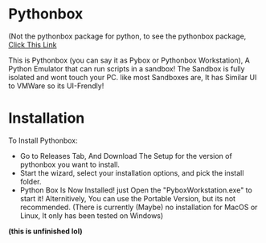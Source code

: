 # Pythonbox
(Not the pythonbox package for python, to see the pythonbox package, [Click This Link](https://pypi.org/project/python-box/)

This is Pythonbox (you can say it as Pybox or Pythonbox Workstation), A Python Emulator that can run scripts in a sandbox!
The Sandbox is fully isolated and wont touch your PC. like most Sandboxes are,
It has Similar UI to VMWare so its UI-Frendly!


# Installation
To Install Pythonbox:
- Go to Releases Tab, And Download The Setup for the version of pythonbox you want to install.
- Start the wizard, select your installation options, and pick the install folder.
- Python Box Is Now Installed! just Open the "PyboxWorkstation.exe" to start it!
Alternitively, You can use the Portable Version, but its not recommended.
(There is currently (Maybe) no installation for MacOS or Linux, It only has been tested on Windows)

**(this is unfinished lol)**


